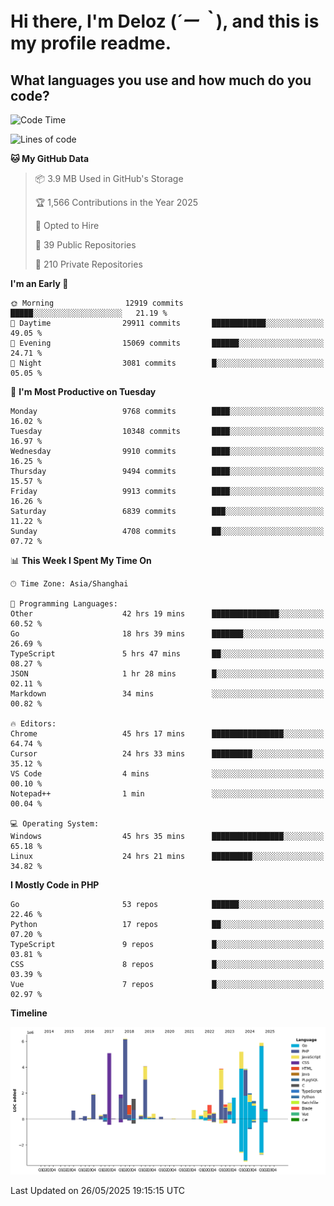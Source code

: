 # **Hi there, I'm Deloz (*´ー｀*), and this is my profile readme.**

## **What languages you use and how much do you code?**

<!--START_SECTION:waka-->
![Code Time](http://img.shields.io/badge/Code%20Time-6%2C480%20hrs%209%20mins-blue)

![Lines of code](https://img.shields.io/badge/From%20Hello%20World%20I%27ve%20Written-54.5%20million%20lines%20of%20code-blue)

**🐱 My GitHub Data** 

> 📦 3.9 MB Used in GitHub's Storage 
 > 
> 🏆 1,566 Contributions in the Year 2025
 > 
> 💼 Opted to Hire
 > 
> 📜 39 Public Repositories 
 > 
> 🔑 210 Private Repositories 
 > 
**I'm an Early 🐤** 

```text
🌞 Morning                12919 commits       █████░░░░░░░░░░░░░░░░░░░░   21.19 % 
🌆 Daytime                29911 commits       ████████████░░░░░░░░░░░░░   49.05 % 
🌃 Evening                15069 commits       ██████░░░░░░░░░░░░░░░░░░░   24.71 % 
🌙 Night                  3081 commits        █░░░░░░░░░░░░░░░░░░░░░░░░   05.05 % 
```
📅 **I'm Most Productive on Tuesday** 

```text
Monday                   9768 commits        ████░░░░░░░░░░░░░░░░░░░░░   16.02 % 
Tuesday                  10348 commits       ████░░░░░░░░░░░░░░░░░░░░░   16.97 % 
Wednesday                9910 commits        ████░░░░░░░░░░░░░░░░░░░░░   16.25 % 
Thursday                 9494 commits        ████░░░░░░░░░░░░░░░░░░░░░   15.57 % 
Friday                   9913 commits        ████░░░░░░░░░░░░░░░░░░░░░   16.26 % 
Saturday                 6839 commits        ███░░░░░░░░░░░░░░░░░░░░░░   11.22 % 
Sunday                   4708 commits        ██░░░░░░░░░░░░░░░░░░░░░░░   07.72 % 
```


📊 **This Week I Spent My Time On** 

```text
🕑︎ Time Zone: Asia/Shanghai

💬 Programming Languages: 
Other                    42 hrs 19 mins      ███████████████░░░░░░░░░░   60.52 % 
Go                       18 hrs 39 mins      ███████░░░░░░░░░░░░░░░░░░   26.69 % 
TypeScript               5 hrs 47 mins       ██░░░░░░░░░░░░░░░░░░░░░░░   08.27 % 
JSON                     1 hr 28 mins        █░░░░░░░░░░░░░░░░░░░░░░░░   02.11 % 
Markdown                 34 mins             ░░░░░░░░░░░░░░░░░░░░░░░░░   00.82 % 

🔥 Editors: 
Chrome                   45 hrs 17 mins      ████████████████░░░░░░░░░   64.74 % 
Cursor                   24 hrs 33 mins      █████████░░░░░░░░░░░░░░░░   35.12 % 
VS Code                  4 mins              ░░░░░░░░░░░░░░░░░░░░░░░░░   00.10 % 
Notepad++                1 min               ░░░░░░░░░░░░░░░░░░░░░░░░░   00.04 % 

💻 Operating System: 
Windows                  45 hrs 35 mins      ████████████████░░░░░░░░░   65.18 % 
Linux                    24 hrs 21 mins      █████████░░░░░░░░░░░░░░░░   34.82 % 
```

**I Mostly Code in PHP** 

```text
Go                       53 repos            ██████░░░░░░░░░░░░░░░░░░░   22.46 % 
Python                   17 repos            ██░░░░░░░░░░░░░░░░░░░░░░░   07.20 % 
TypeScript               9 repos             █░░░░░░░░░░░░░░░░░░░░░░░░   03.81 % 
CSS                      8 repos             █░░░░░░░░░░░░░░░░░░░░░░░░   03.39 % 
Vue                      7 repos             █░░░░░░░░░░░░░░░░░░░░░░░░   02.97 % 
```



**Timeline**

![Lines of Code chart](https://raw.githubusercontent.com/deloz/deloz/main/assets/bar_graph.png)


 Last Updated on 26/05/2025 19:15:15 UTC
<!--END_SECTION:waka-->
